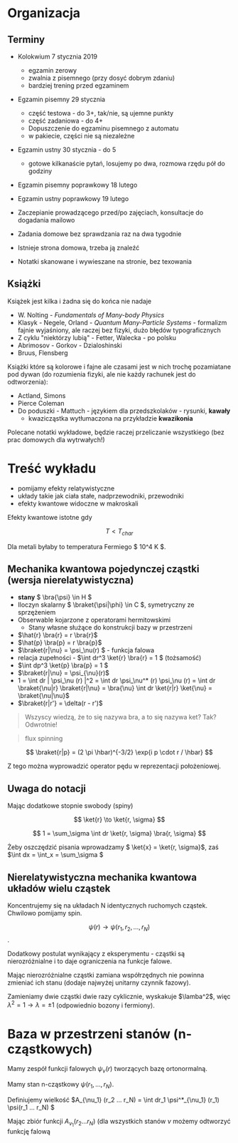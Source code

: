 # Organizacja 

## Terminy

* Kolokwium 7 stycznia 2019
    * egzamin zerowy
    * zwalnia z pisemnego (przy dosyć dobrym zdaniu)
    * bardziej trening przed egzaminem
* Egzamin pisemny 29 stycznia
    * część testowa - do 3+, tak/nie, są ujemne punkty
    * część zadaniowa - do 4+
    * Dopuszczenie do egzaminu pisemnego z automatu
    * w pakiecie, części nie są niezależne
* Egzamin ustny 30 stycznia - do 5
    * gotowe kilkanaście pytań, losujemy po dwa, rozmowa rzędu pół do godziny
* Egzamin pisemny poprawkowy 18 lutego
* Egzamin ustny poprawkowy 19 lutego

* Zaczepianie prowadzącego przed/po zajęciach, konsultacje do dogadania mailowo
* Zadania domowe bez sprawdzania raz na dwa tygodnie
* Istnieje strona domowa, trzeba ją znaleźć
* Notatki skanowane i wywieszane na stronie, bez texowania

## Książki
Książek jest kilka i żadna się do końca nie nadaje

* W. Nolting - *Fundamentals of Many-body Physics*
* Klasyk - Negele, Orland - *Quantum Many-Particle Systems* - formalizm
  fajnie wyjaśniony, ale raczej bez fizyki, dużo błędów typograficznych
* Z cyklu "niektórzy lubią" - Fetter, Walecka - po polsku 
* Abrimosov - Gorkov - Dzialoshinski
* Bruus, Flensberg

Książki które są kolorowe i fajne ale czasami jest w nich trochę pozamiatane
pod dywan (do rozumienia fizyki, ale nie każdy rachunek jest do odtworzenia):

* Actland, Simons
* Pierce Coleman
* Do poduszki - Mattuch - językiem dla przedszkolaków - rysunki, **kawały**
    * kwazicząstka wytłumaczona na przykładzie **kwazikonia**

Polecane notatki wykładowe, będzie raczej przeliczanie wszystkiego (bez prac
domowych dla wytrwałych!)

# Treść wykładu

* pomijamy efekty relatywistyczne
* układy takie jak ciała stałe, nadprzewodniki, przewodniki
* efekty kwantowe widoczne w makroskali

Efekty kwantowe istotne gdy

$$ T < T_{char} $$

Dla metali byłaby to temperatura Fermiego $ 10^4 K $.

## Mechanika kwantowa pojedynczej cząstki (wersja nierelatywistyczna)

* **stany** $ \bra{\psi} \in H $
* Iloczyn skalarny $ \braket{\psi|\phi} \in C $, symetryczny ze sprzężeniem
* Obserwable kojarzone z operatorami hermitowskimi
    * Stany własne służące do konstrukcji bazy w przestrzeni
* $\hat{r} \bra{r} = r \bra{r}$
* $\hat{p} \bra{p} = r \bra{p}$
* $\braket{r|\nu} = \psi_\nu(r) $ - funkcja falowa
* relacja zupełności - $\int dr^3 \ket{r} \bra{r} = 1 $ (tożsamość)
* $\int dp^3 \ket{p} \bra{p} = 1 $
* $\braket{r|\nu} = \psi_{\nu}(r)$
* 1 = \int dr | \psi_\nu (r) |^2 = \int dr \psi_\nu^* (r) \psi_\nu (r) = \int dr \braket{\nu|r} \braket{r|\nu} = \bra{\nu} \int dr \ket{r|r} \ket{\nu} = \braket{\nu|\nu}$
* $\braket{r|r'} = \delta(r - r')$

> Wszyscy wiedzą, że to się nazywa bra, a to się nazywa ket? Tak?
> Odwrotnie!

> flux spinning

$$ \braket{r|p} = (2 \pi \hbar)^{-3/2} \exp{i p \cdot r / \hbar} $$

Z tego można wyprowadzić operator pędu w reprezentacji położeniowej.

## Uwaga do notacji

Mając dodatkowe stopnie swobody (spiny)

$$ \ket{r} \to \ket{r, \sigma} $$

$$ 1 = \sum_\sigma \int dr \ket{r, \sigma} \bra{r, \sigma} $$

Żeby oszczędzić pisania wprowadzamy $ \ket{x}  = \ket{r, \sigma}$, zaś $\int dx = \int_x = \sum_\sigma $

## Nierelatywistyczna mechanika kwantowa układów wielu cząstek

Koncentrujemy się na układach N identycznych ruchomych cząstek. Chwilowo pomijamy spin.

$$ \psi(r) \to \psi(r_1, r_2, ..., r_N) $$.

Dodatkowy postulat wynikający z eksperymentu - cząstki są nierozróżnialne i to
daje ograniczenia na funkcje falowe.

Mając nierozróżnialne cząstki zamiana współrzędnych nie powinna zmieniać ich
stanu (dodaje najwyżej unitarny czynnik fazowy).

Zamieniamy dwie cząstki dwie razy cyklicznie, wyskakuje $\lamba^2$, więc
$\lambda^2 = 1 \to \lambda = \pm 1$ (odpowiednio bozony i fermiony).

# Baza w przestrzeni stanów (n-cząstkowych)

Mamy zespół funkcji falowych $\psi_\nu (r)$ tworzących bazę ortonormalną.

Mamy stan n-cząstkowy $\psi(r_1, ..., r_N)$. 

Definiujemy wielkość $A_{\nu_1} (r_2 ... r_N) = \int dr_1 \psi^*_{\nu_1} (r_1) \psi(r_1 ... r_N) $

Mając zbiór funkcji $A_{\nu_1} (r_2...r_N)$ (dla wszystkich stanów $\nu$ możemy odtworzyć funkcję falową
